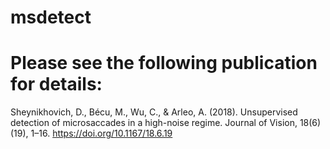 # msdetect

# Please see the following publication for details:

Sheynikhovich, D., Bécu, M., Wu, C., & Arleo, A. (2018). Unsupervised detection of microsaccades in a high-noise regime. Journal of Vision, 18(6)(19), 1–16. https://doi.org/10.1167/18.6.19
